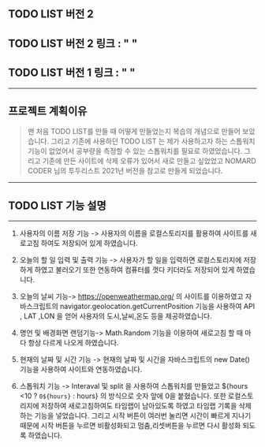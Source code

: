 ## TODO LIST 버전 2

## TODO LIST 버전 2 링크 : " "

## TODO LIST 버전 1 링크 : " "

---

## 프로젝트 계획이유

> 맨 처음 TODO LIST를 만들 때 어떻게 만들었는지 복습의 개념으로 만들어 보았습니다.
> 그리고 기존에 사용하던 TODO LIST 는 제가 사용하고자 하는 스톱워치 기능이 없었어서
> 공부량을 측정할 수 있는 스톱워치를 필요로 하였었습니다. 그리고 기존에 만든 사이트에
> 삭제 오류가 있어서 새로 만들고 싶었었고 NOMARD CODER 님의 투두리스트 2021년 버전을 참고로 만들게 되었습니다.

---

## TODO LIST 기능 설명

---

1. 사용자의 이름 저장 기능 -> 사용자의 이름을 로컬스토리지를 활용하여 사이트를 새로고침 하여도 저장되어 있게 하였습니다.

2. 오늘의 할 일 입력 및 출력 기능 -> 사용자가 할 일을 입력하면 로컬스토리지에 저장하게 하였고 불러오기 또한 연동하여 컴퓨터를 껏다 키더라도 저장되어 있게 하였습니다.

3. 오늘의 날씨 기능-> https://openweathermap.org/ 의 사이트를 이용하였고 자바스크립트의 navigator.geolocation.getCurrentPosition 기능을 사용하여 API , LAT ,LON 을 얻어 사용자의 도시,날씨,온도 등을 제공하였습니다.

4. 명언 및 배경화면 랜덤기능-> Math.Random 기능을 이용하여 새로고침 할 때 마다 항상 다르게 나오게 하였습니다.

5. 현재의 날짜 및 시간 기능 -> 현재의 날짜 및 시간을 자바스크립트의 new Date() 기능을 사용하여 사이트와 연동하였습니다.

6. 스톱워치 기능 -> Interaval 및 split 을 사용하여 스톱워치를 만들었고 ${hours <10 ? `0${hours}` : hours} 의 방식으로 숫자 앞에 0을 붙혔습니다. 또한 로컬스토리지에 저장하여 새로고침하여도 타임랩이 남아있도록 하였고 타임랩 기록을 삭제하는 기능을 넣었습니다. 그리고 시작 버튼이 여러번 눌리면 시간이 빠르게 지나기 때문에 시작 버튼을 누르면 비활성화되고 멈춤,리셋버튼을 누르면 다시 활성화 되도록 하였습니다.
